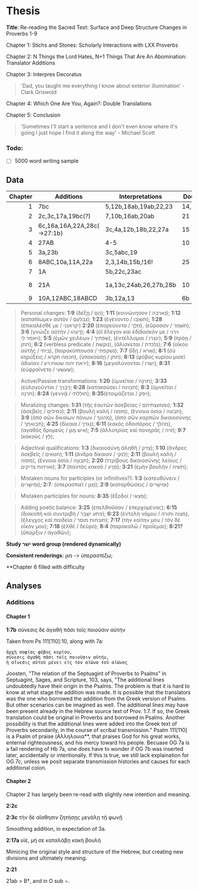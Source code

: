# Thesis
**Title**: Re-reading the Sacred Text: Surface and Deep Structure Changes in Proverbs 1-9

Chapter 1: Stichs and Stones: Scholarly Interactions with LXX Proverbs

Chapter 2: N Things the Lord Hates, N+1 Things That Are An Abomination: Translator Additions

Chapter 3: Interpres Decoratus
> 'Dad, you taught me everything I know about exterior illumination' - Clark Griswold

Chapter 4: Which One Are You, Again?: Double Translations

Chapter 5: Conclusion
> 'Sometimes I'll start a sentence and I don't even know where it's going I just hope I find it along the way' - Michael Scott

### Todo:
- [ ] 5000 word writing sample

## Data
|   Chapter | Additions                   | Interpretations        |          Doubles | Other                              |
| --------: | ----------                  | -------                | ---------------- | -----                              |
|         1 | 7bc                         | 5,12b,18ab,19ab,22,23  |         14,21,27 | 10b(11a MT),21(2 -> 3 stichoi)     |
|         2 | 2c,3c,17a,19bc(?)           | 7,10b,16ab,20ab        |               21 | 13a(+ ὦ)                           |
|         3 | 6c,16a,16A,22A,28c(->27:1b) | 3c,4a,12b,18b,22,27a   |               15 | 3c(omit),4a(-> 3c OG)              |
|         4 | 27AB                        | 4-5                    |               10 | 4c(~> 5a OG),5a(omit),7(omit)      |
|         5 | 3a,23b                      | 3c,5abc,19             |                  | 18a(confusion),13(a/b conflated)   |
|         6 | 8ABC,10a,11A,22a            | 2,3,14b,15b,!16!       |               25 |                                    |
|         7 | 1A                          | 5b,22c,23ac            |                  | 25b(omit), 29ab(omit)              |
|         8 | 21A                         | 1a,13c,24ab,26,27b,28b |               10 | 22(collapse),32b(move),34b(32b Hb) |
|         9 | 10A,12ABC,18ABCD            | 3b,12a,13              |               6b | 17(a<-->b)                         |

> Personal changes: **1:9** (δέξῃ / הֵם); **1:11** (κοινώνησον / נארבה);  **1:12** (καταπίωμεν αὐτόν / נבלעֵם); **1:23** (ἐγένοντο / תשׁובו); **1:28** (ἐπικαλέσθέ με / יקראנני) **2:20** (ἐπορεύοντο / תֵלֵך), (εὕροσαν / תשׁמר); **3:6** (γνώιζε αὐτήν / דָעֵהוּ); **4:4** (οἵ ἔλεγον καὶ ἐδίδασκόν με / וירֵני ויאמר לי); **5:5** (ἐμῶν χειλέων / שפתיך), (ἐντέλλομαι / ינצרו); **5:9** (πρόῃ / תתן); **6:2** (verbless predicate / נוקשׁת), (ἁλίσκεται / נלכדת); **7:6** (οἴκου αὐτῆς / ביתי), (παρακύπτουσα / נשׁקפתי); **7:7** (ἴδῃ / ואֵרא); **8:1** (σὐ κηρύξεις / חכמה תקרא), (ὑπακούσῃ / תתן); **8:13** (φόβος κυρίου μισεῖ ἀδικίαν / יראת יהוה שנאת רע); **8:16** (μεγαλύνονται / יָשרוּ); **8:31** (εὐφραίνετο / שׁעשׁעי);

> Active/Passive transformations: **1:20** (ὑμνεῖται / תרנָה); **3:33** (εὐλογοῦνται / יבָרֵך); **6:28** (κατακαύσει / תכָוינה); **8:3** (ὑμνεῖται / תרנָה); **8:24** (γεννᾷ / חוללתי); **8:35**(ἑτοιμάζεται / ויפק);

> Moralizing changes: **1:31** (τῆς ἑαυτῶν ἀσεβείας / וממעצתיהם); **1:32** (ἀσεβεῖς / כסילים); **2:11** (βουλὴ καλὴ / מזמה), (ἔννοια ὁσία / תבונה); **3:9** (ἀπὸ σῶν δικαίων πόνων / מֵהוֹנךָ), (ἀπὸ σῶν καρπῶν δικαιοσύνης / תבואתך); **4:25** (δίκαια / נגדך); **6:11** (κακὸς ὁδοιπόρος / מהלך), (αγαθὸς δρομεύς / אישׁ מָגֵן); **7:5** (ἀλλοτρίας καὶ πονηρᾶς / זרה); **9:7** (κακούς / לֵץ);

> Adjectival qualifications: **1:3** (δικαιοσύνη ἀληθῆ / צדק); **1:10** (ἄνδρες ἀσεβεῖς / חטאים); **1:11** (ἄνδρα δίκαιον / לנקי); **2:11** (βουλὴ καλή / מזמה), (ἔννοια ὁσία / תבוּנָה); **2:20** (ττρίβους δικαιοσύνης λείους / וארחות צדיקים); **3:7** (παντὸς κακοῦ / מֵרָע); **3:21** (ἐμὴν βουλὴν / תשׁיה);

> Mistaken nouns for participles (or infinitives?): **1:3** (κατευθύνειν / וּמֵישָׁרים); **2:7**: (ὑπερασπιεῖ / מָגֵן); **2:9** (καταρθώσεις / וּמֵישָׁרים)

> Mistaken participles for nouns: **8:35** (ἔξοδοί / מצאי);

> Adding poetic balance: **3:25** (ἐπελθοῦσαν / ἐπερχομένας); **6:15** (διακοπὴ καὶ συντριβὴ / פתע ישָׁבֵר); **6:23** (ἐντολὴ νόμου / מצוה ותורה), (ἔλεγχος καὶ παιδεία / תוכחות מוסר); **7:17** (τὴν κοίτην μου / τὸν δὲ οἶκόν μου); **7:18** (ἐλθὲ / δεῦρο); **8:4** (παρακαλῶ / προΐεμαι); **8:21?** (ὕπαρξιν / ἀγαθῶν);

**Study ישׁר word group (rendered dynamically)**

**Consistent renderings**: מגן -> ὑπερασπίζω;

**Chapter 6 filled with difficulty

## Analyses

### Additions

#### Chapter 1
**1:7b** σύνεσις δὲ ἀγαθὴ πᾶσι τοῖς ποιοῦσιν αὐτήν

Taken from Ps 111[110]:10, along with 7a:

```
ἀρχὴ σοφίας φόβος κυρίου, 
σύνεσις ἀγαθὴ πᾶσι τοῖς ποιοῦσιν αὐτήν, 
ἡ αἴνεσις αὐτοῦ μένει εἰς τὸν αἰῶνα τοῦ αἰῶνος
```

Joosten, "The relation of the Septuagint of Proverbs to Psalms" in Septuagint, Sages, and Scripture, 103, says, "The additional lines undoubtedly have their origin in the Psalms. The problem is that it is hard to know at what stage the addition was made. It is possible that the translators was the one who borrowed the addition from the Greek version of Psalms. But other scenarios can be imagined as well. The additional lines may have been present already in the Hebrew source text of Prov. 1:7. If so, the Greek translation could be original in Proverbs and borrowed in Psalms. Another possibility is that the additional lines were added into the Greek text of Proverbs secondarily, in the course of scribal transmission." Psalm 111[110] is a Psalm of praise (Αλληλουια**, that praises God for his great works, enternal righteousness, and his mercy toward his people. Becuase OG 7a is a fail rendering of Hb 7a, one does have to wonder if OG 7b was inserted later, accidentally or intentionally. If this is true, we still lack explaination for OG 7c, unless we posit separate transmission histories and causes for each additional colon. 

#### Chapter 2

Chapter 2 has largely been re-read with slightly new intention and meaning.

**2:2c** 

**2:3c** τὴν δὲ αἴσθησιν ζητήσῃς μεγάλῃ τῇ φωνῇ

Smoothing addition, in expectation of 3a.

**2:17a** υἱέ, μή σε καταλάβῃ κακὴ βουλὴ

Mimicing the original style and structure of the Hebrew, but creating new divisions and ultimately meaning.

**2:21**

21ab > B†, and in O sub ÷.
